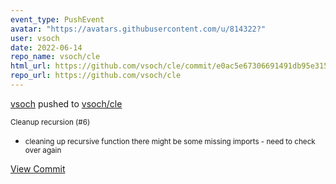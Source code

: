 ```yaml
---
event_type: PushEvent
avatar: "https://avatars.githubusercontent.com/u/814322?"
user: vsoch
date: 2022-06-14
repo_name: vsoch/cle
html_url: https://github.com/vsoch/cle/commit/e0ac5e67306691491db95e3152c1886cc7d3b5f2
repo_url: https://github.com/vsoch/cle
---
```


<a href='https://github.com/vsoch' target='_blank'>vsoch</a> pushed to <a href='https://github.com/vsoch/cle' target='_blank'>vsoch/cle</a>

<small>Cleanup recursion (#6)

* cleaning up recursive function
there might be some missing imports - need to check over again</small>

<a href='https://github.com/vsoch/cle/commit/e0ac5e67306691491db95e3152c1886cc7d3b5f2' target='_blank'>View Commit</a>